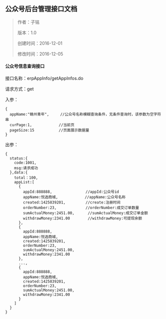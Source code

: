 ## 公众号后台管理接口文档

> 作者：子铭
>
> 版本：1.0
>
> 创建时间：2016-12-01
>
> 修改时间：2016-12-05

#### 公众号信息查询接口

接口名称：erpAppInfo/getAppInfos.do

请求方式：get

入参：

```
{
  appName:"赣州青年",     //公众号名称模糊查询条件，无条件查询时，该参数为空字符串
  curPage:1,			//当前页
  pageSize:15			//页面展示数据量
}
```

出参：

```
{
  status:{
    code:1001,
    msg:请求成功
  },data:{
    total：100,
    appList:[
      {
        appId:888888,				//appId:公众号id
        appName:悦选商城,			 //appName:公众号名称
        created:1425839201,			//create:注册时间
        orderNumber:23,				//orderNumber:成交订单数量
        sumActualMoney:2451.00,		 //sumActualMoney:成交订单金额
        withdrawMoney:2341.00		 //withdrawMoney:可提现余额
      },
      {
        appId:888888,
        appName:悦选商城,
        created:1425839201,
        orderNumber:23,
        sumActualMoney:2451.00,
        withdrawMoney:2341.00
      },
      ...,
      {
        appId:888888,
        appName:悦选商城,
        created:1425839201,
        orderNumber:23,
        sumActualMoney:2451.00,
        withdrawMoney:2341.00
      }
    ]
  }
}
```

